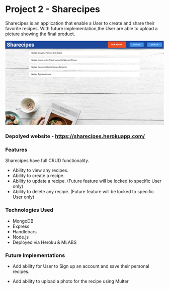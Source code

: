 # Project 2 - Sharecipes

Sharecipes is an application that enable a User to create and share their favorite recipes. With future implementation,the User are able to upload a picture showing the final product.

![](planning/Homepage.png)

### Depolyed website - https://sharecipes.herokuapp.com/

### Features

Sharecipes have full CRUD functionality.

* Ability to view any recipes.
* Ability to create a recipe.
* Ability to update a recipe. (Future feature will be locked to specific User only)
* Ability to delete any recipe. (Future feature will be locked to specific User only)

### Technologies Used

* MongoDB
* Express
* Handlebars
* Node.js
* Deployed via Heroku & MLABS


### Future Implementations

* Add ability for User to Sign up an account and save their personal recipes.

* Add ability to upload a photo for the recipe using Multer
